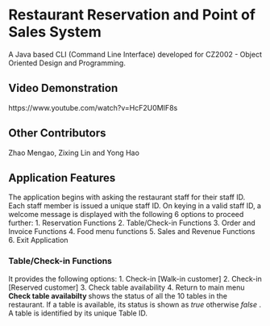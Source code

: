 <h1> Restaurant Reservation and Point of Sales System </h1>
A Java based CLI (Command Line Interface) developed for CZ2002 - Object Oriented Design and Programming.
<h2> Video Demonstration </h2>
https://www.youtube.com/watch?v=HcF2U0MIF8s
<h2> Other Contributors </h2>
Zhao Mengao, Zixing Lin and Yong Hao
<h2> Application Features </h2>
The application begins with asking the restaurant staff for their staff ID. Each staff member is issued a unique staff ID. On keying in a valid staff ID, a welcome message is displayed with the following 6 options to proceed further: 
1. Reservation Functions
2. Table/Check-in Functions
3. Order and Invoice Functions
4. Food menu functions
5. Sales and Revenue Functions
6. Exit Application
<h3> Table/Check-in Functions </h3>
It provides the following options:
1. Check-in [Walk-in customer]
2. Check-in [Reserved customer]
3. Check table availability
4. Return to main menu 
<B> Check table availabilty </B> shows the status of all the 10 tables in the restaurant. If a table is available, its status is shown as <I> true </I> otherwise <I> false </I>. A table is identified by its unique Table ID. 
